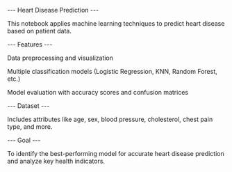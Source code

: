 --- Heart Disease Prediction ---

This notebook applies machine learning techniques to predict heart disease based on patient data.

--- Features ---

Data preprocessing and visualization

Multiple classification models (Logistic Regression, KNN, Random Forest, etc.)

Model evaluation with accuracy scores and confusion matrices

--- Dataset ---

Includes attributes like age, sex, blood pressure, cholesterol, chest pain type, and more.

--- Goal ---

To identify the best-performing model for accurate heart disease prediction and analyze key health indicators.
